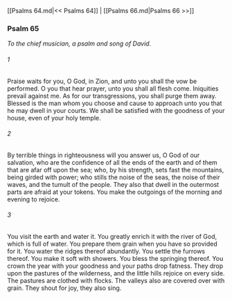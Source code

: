 [[Psalms 64.md|<< Psalms 64]]  |  [[Psalms 66.md|Psalms 66 >>]]

### Psalm 65

*To the chief musician, a psalm and song of David.*

###### 1
Praise waits for you, O God, in Zion, and unto you shall the vow be performed. O you that hear prayer, unto you shall all flesh come. Iniquities prevail against me. As for our transgressions, you shall purge them away. Blessed is the man whom you choose and cause to approach unto you that he may dwell in your courts. We shall be satisfied with the goodness of your house, even of your holy temple.

###### 2
By terrible things in righteousness will you answer us, O God of our salvation, who are the confidence of all the ends of the earth and of them that are afar off upon the sea; who, by his strength, sets fast the mountains, being girded with power; who stills the noise of the seas, the noise of their waves, and the tumult of the people. They also that dwell in the outermost parts are afraid at your tokens. You make the outgoings of the morning and evening to rejoice.

###### 3
You visit the earth and water it. You greatly enrich it with the river of God, which is full of water. You prepare them grain when you have so provided for it. You water the ridges thereof abundantly. You settle the furrows thereof. You make it soft with showers. You bless the springing thereof. You crown the year with your goodness and your paths drop fatness. They drop upon the pastures of the wilderness, and the little hills rejoice on every side. The pastures are clothed with flocks. The valleys also are covered over with grain. They shout for joy, they also sing.